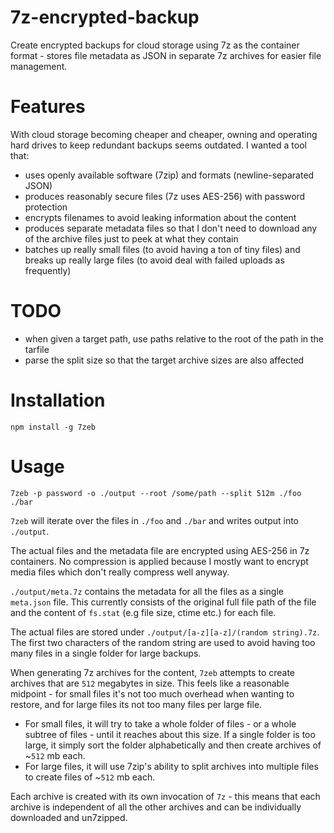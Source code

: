 # 7z-encrypted-backup

Create encrypted backups for cloud storage using 7z as the container format - stores file metadata as JSON in separate 7z archives for easier file management.

# Features

With cloud storage becoming cheaper and cheaper, owning and operating hard drives to keep redundant backups seems outdated. I wanted a tool that:

- uses openly available software (7zip) and formats (newline-separated JSON)
- produces reasonably secure files (7z uses AES-256) with password protection
- encrypts filenames to avoid leaking information about the content
- produces separate metadata files so that I don't need to download any of the archive files just to peek at what they contain
- batches up really small files (to avoid having a ton of tiny files) and breaks up really large files (to avoid deal with failed uploads as frequently)

# TODO

- when given a target path, use paths relative to the root of the path in the tarfile
- parse the split size so that the target archive sizes are also affected

# Installation

```
npm install -g 7zeb
```

# Usage

```
7zeb -p password -o ./output --root /some/path --split 512m ./foo ./bar
```

`7zeb` will iterate over the files in `./foo` and `./bar` and writes output into `./output`.

The actual files and the metadata file are encrypted using AES-256 in 7z containers. No compression is applied because I mostly want to encrypt media files which don't really compress well anyway.

`./output/meta.7z` contains the metadata for all the files as a single `meta.json` file. This currently consists of the original full file path of the file and the content of `fs.stat` (e.g file size, ctime etc.) for each file.

The actual files are stored under `./output/[a-z][a-z]/(random string).7z`. The first two characters of the random string are used to avoid having too many files in a single folder for large backups.

When generating 7z archives for the content, `7zeb` attempts to create archives that are `512` megabytes in size. This feels like a reasonable midpoint - for small files it's not too much overhead when wanting to restore, and for large files its not too many files per large file.

- For small files, it will try to take a whole folder of files - or a whole subtree of files - until it reaches about this size. If a single folder is too large, it simply sort the folder alphabetically and then create archives of ~`512` mb each.
- For large files, it will use 7zip's ability to split archives into multiple files to create files of ~`512` mb each.

Each archive is created with its own invocation of `7z` - this means that each archive is independent of all the other archives and can be individually downloaded and un7zipped.
